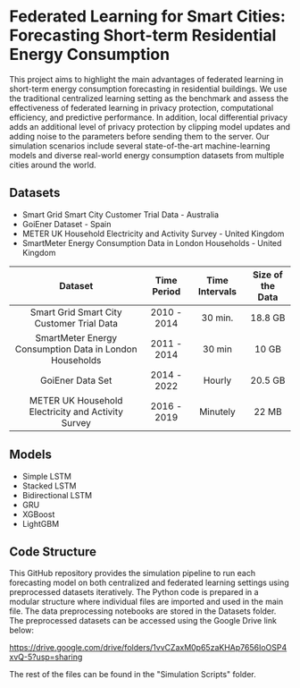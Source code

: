 # Federated Learning for Smart Cities: Forecasting Short-term Residential Energy Consumption

This project aims to highlight the main advantages of federated learning in short-term energy consumption forecasting in residential buildings. We use the traditional centralized learning setting as the benchmark and assess the effectiveness of federated learning in privacy protection, computational efficiency, and predictive performance. In addition, local differential privacy adds an additional level of privacy protection by clipping model updates and adding noise to the parameters before sending them to the server. Our simulation scenarios include several state-of-the-art machine-learning models and diverse real-world energy consumption datasets from multiple cities around the world.

## Datasets

- Smart Grid Smart City Customer Trial Data - Australia
- GoiEner Dataset - Spain
- METER UK Household Electricity and Activity Survey - United Kingdom
- SmartMeter Energy Consumption Data in London Households - United Kingdom



| **Dataset**       | **Time Period**       | **Time Intervals**       | **Size of the Data**       |
|:-------------------:|:------------------:|:------------------:|:------------------:|
| Smart Grid Smart City Customer Trial Data       | 2010 - 2014      | 30 min.      | 18.8 GB      |
| SmartMeter Energy Consumption Data in London Households       | 2011 - 2014      | 30 min      | 10 GB      |
| GoiEner Data Set       | 2014 - 2022      |  Hourly     | 20.5 GB      |
| METER UK Household Electricity and Activity Survey       | 2016 - 2019      |  Minutely      | 22 MB      |



## Models

- Simple LSTM
- Stacked LSTM
- Bidirectional LSTM
- GRU
- XGBoost
- LightGBM

## Code Structure

This GitHub repository provides the simulation pipeline to run each forecasting model on both centralized and federated learning settings using preprocessed datasets iteratively. The Python code is prepared in a modular structure where individual files are imported and used in the main file. The data preprocessing notebooks are stored in the Datasets folder. The preprocessed datasets can be accessed using the Google Drive link below:

https://drive.google.com/drive/folders/1vvCZaxM0p65zaKHAp7656IoOSP4xvQ-5?usp=sharing

The rest of the files can be found in the "Simulation Scripts" folder.

